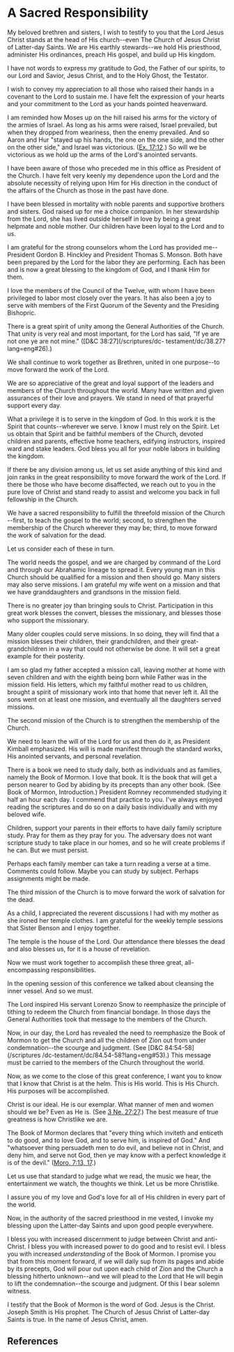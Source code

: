 # A Sacred Responsibility

My beloved brethren and sisters, I wish to testify to you that the Lord Jesus
Christ stands at the head of His church--even The Church of Jesus Christ of
Latter-day Saints. We are His earthly stewards--we hold His priesthood,
administer His ordinances, preach His gospel, and build up His kingdom.

I have not words to express my gratitude to God, the Father of our spirits, to
our Lord and Savior, Jesus Christ, and to the Holy Ghost, the Testator.

I wish to convey my appreciation to all those who raised their hands in a
covenant to the Lord to sustain me. I have felt the expression of your hearts
and your commitment to the Lord as your hands pointed heavenward.

I am reminded how Moses up on the hill raised his arms for the victory of the
armies of Israel. As long as his arms were raised, Israel prevailed, but when
they dropped from weariness, then the enemy prevailed. And so Aaron and Hur
"stayed up his hands, the one on the one side, and the other on the other
side," and Israel was victorious. ([Ex.
17:12](/scriptures/ot/ex/17.12?lang=eng#11).) So will we be victorious as we
hold up the arms of the Lord's anointed servants.

I have been aware of those who preceded me in this office as President of the
Church. I have felt very keenly my dependence upon the Lord and the absolute
necessity of relying upon Him for His direction in the conduct of the affairs
of the Church as those in the past have done.

I have been blessed in mortality with noble parents and supportive brothers
and sisters. God raised up for me a choice companion. In her stewardship from
the Lord, she has lived outside herself in love by being a great helpmate and
noble mother. Our children have been loyal to the Lord and to us.

I am grateful for the strong counselors whom the Lord has provided me--
President Gordon B. Hinckley and President Thomas S. Monson. Both have been
prepared by the Lord for the labor they are performing. Each has been and is
now a great blessing to the kingdom of God, and I thank Him for them.

I love the members of the Council of the Twelve, with whom I have been
privileged to labor most closely over the years. It has also been a joy to
serve with members of the First Quorum of the Seventy and the Presiding
Bishopric.

There is a great spirit of unity among the General Authorities of the Church.
That unity is very real and most important, for the Lord has said, "If ye are
not one ye are not mine." ([D&amp;C 38:27](/scriptures/dc-
testament/dc/38.27?lang=eng#26).)

We shall continue to work together as Brethren, united in one purpose--to move
forward the work of the Lord.

We are so appreciative of the great and loyal support of the leaders and
members of the Church throughout the world. Many have written and given
assurances of their love and prayers. We stand in need of that prayerful
support every day.

What a privilege it is to serve in the kingdom of God. In this work it is the
Spirit that counts--wherever we serve. I know I must rely on the Spirit. Let
us obtain that Spirit and be faithful members of the Church, devoted children
and parents, effective home teachers, edifying instructors, inspired ward and
stake leaders. God bless you all for your noble labors in building the
kingdom.

If there be any division among us, let us set aside anything of this kind and
join ranks in the great responsibility to move forward the work of the Lord.
If there be those who have become disaffected, we reach out to you in the pure
love of Christ and stand ready to assist and welcome you back in full
fellowship in the Church.

We have a sacred responsibility to fulfill the threefold mission of the Church
--first, to teach the gospel to the world; second, to strengthen the
membership of the Church wherever they may be; third, to move forward the work
of salvation for the dead.

Let us consider each of these in turn.

The world needs the gospel, and we are charged by command of the Lord and
through our Abrahamic lineage to spread it. Every young man in this Church
should be qualified for a mission and then should go. Many sisters may also
serve missions. I am grateful my wife went on a mission and that we have
granddaughters and grandsons in the mission field.

There is no greater joy than bringing souls to Christ. Participation in this
great work blesses the convert, blesses the missionary, and blesses those who
support the missionary.

Many older couples could serve missions. In so doing, they will find that a
mission blesses their children, their grandchildren, and their great-
grandchildren in a way that could not otherwise be done. It will set a great
example for their posterity.

I am so glad my father accepted a mission call, leaving mother at home with
seven children and with the eighth being born while Father was in the mission
field. His letters, which my faithful mother read to us children, brought a
spirit of missionary work into that home that never left it. All the sons went
on at least one mission, and eventually all the daughters served missions.

The second mission of the Church is to strengthen the membership of the
Church.

We need to learn the will of the Lord for us and then do it, as President
Kimball emphasized. His will is made manifest through the standard works, His
anointed servants, and personal revelation.

There is a book we need to study daily, both as individuals and as families,
namely the Book of Mormon. I love that book. It is the book that will get a
person nearer to God by abiding by its precepts than any other book. (See Book
of Mormon, Introduction.) President Romney recommended studying it half an
hour each day. I commend that practice to you. I've always enjoyed reading the
scriptures and do so on a daily basis individually and with my beloved wife.

Children, support your parents in their efforts to have daily family scripture
study. Pray for them as they pray for you. The adversary does not want
scripture study to take place in our homes, and so he will create problems if
he can. But we must persist.

Perhaps each family member can take a turn reading a verse at a time. Comments
could follow. Maybe you can study by subject. Perhaps assignments might be
made.

The third mission of the Church is to move forward the work of salvation for
the dead.

As a child, I appreciated the reverent discussions I had with my mother as she
ironed her temple clothes. I am grateful for the weekly temple sessions that
Sister Benson and I enjoy together.

The temple is the house of the Lord. Our attendance there blesses the dead and
also blesses us, for it is a house of revelation.

Now we must work together to accomplish these three great, all-encompassing
responsibilities.

In the opening session of this conference we talked about cleansing the inner
vessel. And so we must.

The Lord inspired His servant Lorenzo Snow to reemphasize the principle of
tithing to redeem the Church from financial bondage. In those days the General
Authorities took that message to the members of the Church.

Now, in our day, the Lord has revealed the need to reemphasize the Book of
Mormon to get the Church and all the children of Zion out from under
condemnation--the scourge and judgment. (See [D&amp;C 84:54-58](/scriptures
/dc-testament/dc/84.54-58?lang=eng#53).) This message must be carried to the
members of the Church throughout the world.

Now, as we come to the close of this great conference, I want you to know that
I know that Christ is at the helm. This is His world. This is His Church. His
purposes will be accomplished.

Christ is our ideal. He is our exemplar. What manner of men and women should
we be? Even as He is. (See [3 Ne.
27:27](/scriptures/bofm/3-ne/27.27?lang=eng#26).) The best measure of true
greatness is how Christlike we are.

The Book of Mormon declares that "every thing which inviteth and enticeth to
do good, and to love God, and to serve him, is inspired of God." And
"whatsoever thing persuadeth men to do evil, and believe not in Christ, and
deny him, and serve not God, then ye may know with a perfect knowledge it is
of the devil." ([Moro. 7:13, 17](/scriptures/bofm/moro/7.13,17?lang=eng#12).)

Let us use that standard to judge what we read, the music we hear, the
entertainment we watch, the thoughts we think. Let us be more Christlike.

I assure you of my love and God's love for all of His children in every part
of the world.

Now, in the authority of the sacred priesthood in me vested, I invoke my
blessing upon the Latter-day Saints and upon good people everywhere.

I bless you with increased discernment to judge between Christ and anti-
Christ. I bless you with increased power to do good and to resist evil. I
bless you with increased _understanding_ of the Book of Mormon. I promise you
that from this moment forward, if we will daily sup from its pages and abide
by its precepts, God will pour out upon each child of Zion and the Church a
blessing hitherto unknown--and we will plead to the Lord that He will begin to
lift the condemnation--the scourge and judgment. Of this I bear solemn
witness.

I testify that the Book of Mormon is the word of God. Jesus is the Christ.
Joseph Smith is His prophet. The Church of Jesus Christ of Latter-day Saints
is true. In the name of Jesus Christ, amen.

## References

